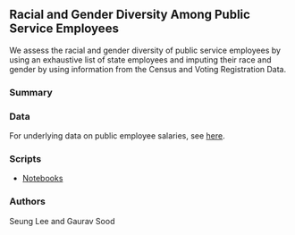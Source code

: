 ## Racial and Gender Diversity Among Public Service Employees

We assess the racial and gender diversity of public service employees by using an exhaustive list of state employees and imputing their race and gender by using information from the Census and Voting Registration Data. 

### Summary

### Data

For underlying data on public employee salaries, see [here](https://github.com/public-salaries).

### Scripts

* [Notebooks](notebook/)

### Authors

Seung Lee and Gaurav Sood
